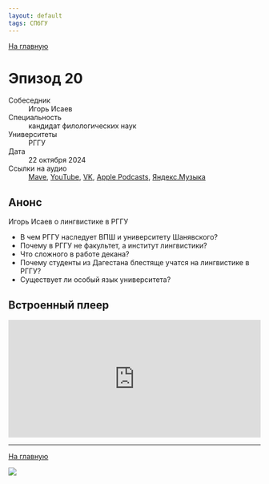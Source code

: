 ```yaml
---
layout: default
tags: СПбГУ
---
```


[На главную](./)

# Эпизод 20

<dl>
<dt>Собеседник</dt>
<dd>Игорь Исаев</dd>
<dt>Специальность</dt>
<dd>кандидат филологических наук</dd>
<dt>Университеты</dt>
<dd>РГГУ</dd>
<dt>Дата</dt>
<dd>22 октября 2024</dd>
<dt>Ссылки на аудио</dt>
<dd><a href="https://universitates.mave.digital/ep-21">Mave</a>, <a href="">YouTube</a>, <a href="">VK</a>, <a href="">Apple Podcasts</a>, <a href="">Яндекс.Музыка</a></dd>
</dl>

## Анонс

Игорь Исаев о лингвистике в РГГУ

* В чем РГГУ наследует ВПШ и университету Шанявского? 
* Почему в РГГУ не факультет, а институт лингвистики? 
* Что сложного в работе декана? 
* Почему студенты из Дагестана блестяще учатся на лингвистике в РГГУ? 
* Существует ли особый язык университета?

## Встроенный плеер

<iframe src="https://player.mave.digital?podcast=universitates&episode=21&color=rgb(245,215,95)&mute=1&date=1&download=1" style="width: 100%" height="235" scrolling="no" frameborder="no"></iframe>


-----

[На главную](./)

![](./logo.png)
